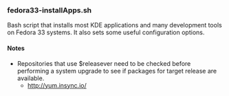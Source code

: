 ### fedora33-installApps.sh
Bash script that installs most KDE applications and many development tools on
Fedora 33 systems. It also sets some useful configuration options.

#### Notes
- Repositories that use $releasever need to be checked before performing a
system upgrade to see if packages for target release are available.
  - http://yum.insync.io/

